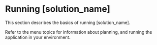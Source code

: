 # Running [solution_name]

This section describes the basics of running [solution_name].

Refer to the menu topics for information about planning, and running the application in your environment.
